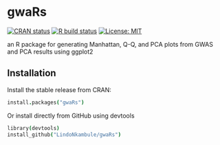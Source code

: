 # gwaRs

<!-- badges: start -->
[![CRAN status](https://www.r-pkg.org/badges/version/gwaRs)](https://cran.r-project.org/package=gwaRs)
[![R build
status](https://github.com/LindoNkambule/gwaRs/workflows/R-CMD-check/badge.svg)](https://github.com/LindoNkambule/gwaRs)
[![License: MIT](https://img.shields.io/badge/License-MIT%20-blue.svg)](https://github.com/LindoNkambule/gwaRs/blob/main/LICENSE)

an R package for generating Manhattan, Q-Q, and PCA plots from GWAS and PCA results using ggplot2

## Installation

Install the stable release from CRAN:

```coffee
install.packages("gwaRs")
```

Or install directly from GitHub using devtools

```coffee
library(devtools)
install_github("LindoNkambule/gwaRs")
```
